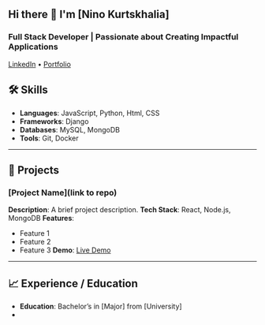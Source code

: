 ## Hi there 👋  I'm [Nino Kurtskhalia]

### Full Stack Developer | Passionate about Creating Impactful Applications

[LinkedIn](www.linkedin.com/in/nino-kurtskhalia-8143ba44) • [Portfolio](link)
## 🛠️ Skills

- **Languages**: JavaScript, Python, Html, CSS
- **Frameworks**: Django
- **Databases**: MySQL, MongoDB
- **Tools**: Git, Docker

---

## 💼 Projects

### [Project Name](link to repo)
**Description**: A brief project description.
**Tech Stack**: React, Node.js, MongoDB
**Features**:
- Feature 1
- Feature 2
- Feature 3
**Demo**: [Live Demo](link)

---

## 📈 Experience / Education

- **Education**: Bachelor’s in [Major] from [University]
- 


